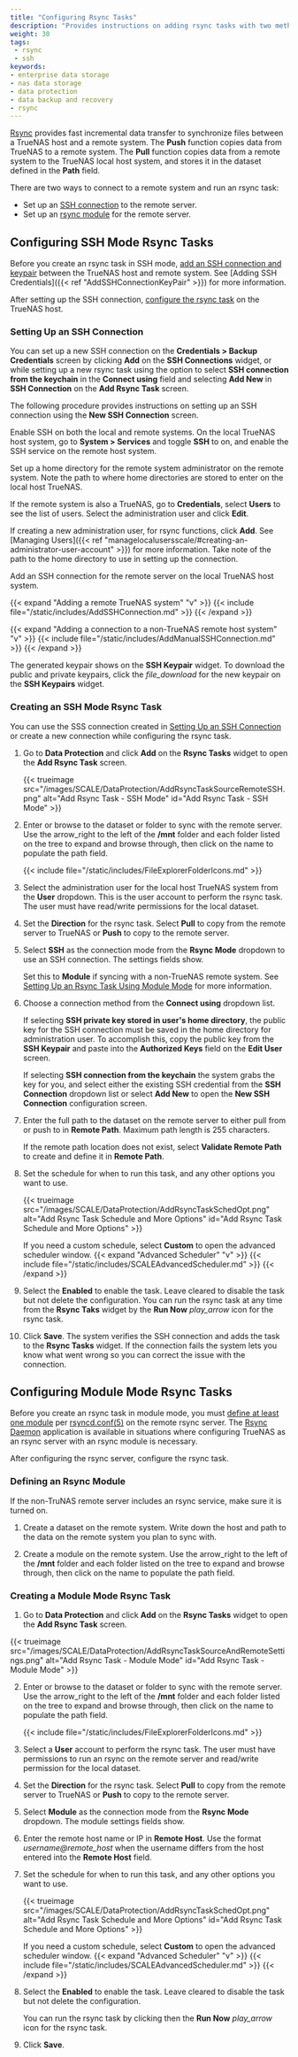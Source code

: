 ```yaml
---
title: "Configuring Rsync Tasks"
description: "Provides instructions on adding rsync tasks with two methods, SSH connection and module."
weight: 30
tags:
 - rsync
 - ssh
keywords:
- enterprise data storage 
- nas data storage
- data protection
- data backup and recovery
- rsync
---
```


[Rsync](https://rsync.samba.org/) provides fast incremental data transfer to synchronize files between a TrueNAS host and a remote system.
The **Push** function copies data from TrueNAS to a remote system.
The **Pull** function copies data from a remote system to the TrueNAS local host system, and stores it in the dataset defined in the **Path** field.

There are two ways to connect to a remote system and run an rsync task: 
* Set up an [SSH connection](#configuring-ssh-mode-rsync-tasks) to the remote server.
* Set up an [rsync module](#configuring-module-mode-rsync-tasks) for the remote server.

## Configuring SSH Mode Rsync Tasks

Before you create an rsync task in SSH mode, [add an SSH connection and keypair](#setting-up-an-ssh-connection) between the TrueNAS host and remote system.
See [Adding SSH Credentials]({{< ref "AddSSHConnectionKeyPair" >}}) for more information.

After setting up the SSH connection, [configure the rsync task](#creating-an-ssh-mode-rsync-task) on the TrueNAS host.

### Setting Up an SSH Connection
You can set up a new SSH connection on the **Credentials > Backup Credentials** screen by clicking **Add** on the **SSH Connections** widget, or while setting up a new rsync task using the option to select **SSH connection from the keychain** in the **Connect using** field and selecting **Add New** in **SSH Connection** on the **Add Rsync Task** screen.

The following procedure provides instructions on setting up an SSH connection using the **New SSH Connection** screen.

Enable SSH on both the local and remote systems.
On the local TrueNAS host system, go to **System > Services** and toggle **SSH** to on, and enable the SSH service on the remote host system.

Set up a home directory for the remote system administrator on the remote system.
Note the path to where home directories are stored to enter on the local host TrueNAS.

If the remote system is also a TrueNAS, go to **Credentials**, select **Users** to see the list of users.
Select the administration user and click **Edit**.

If creating a new administration user, for rsync functions, click **Add**.
See [Managing Users]({{< ref "managelocalusersscale/#creating-an-administrator-user-account" >}}) for more information.
Take note of the path to the home directory to use in setting up the connection.

Add an SSH connection for the remote server on the local TrueNAS host system. 

{{< expand "Adding a remote TrueNAS system" "v" >}}
{{< include file="/static/includes/AddSSHConnection.md" >}}
{{< /expand >}}

{{< expand "Adding a connection to a non-TrueNAS remote host system" "v" >}}
{{< include file="/static/includes/AddManualSSHConnection.md" >}}
{{< /expand >}}


The generated keypair shows on the **SSH Keypair** widget.
To download the public and private keypairs, click the <i class="material-icons" aria-hidden="true" title="Download">file_download</i> for the new keypair on the **SSH Keypairs** widget.

### Creating an SSH Mode Rsync Task
You can use the SSS connection created in [Setting Up an SSH Connection](#setting-up-an-ssh-connection) or create a new connection while configuring the rsync task.

1. Go to **Data Protection** and click **Add** on the **Rsync Tasks** widget to open the **Add Rsync Task** screen.

   {{< trueimage src="/images/SCALE/DataProtection/AddRsyncTaskSourceRemoteSSH.png" alt="Add Rsync Task - SSH Mode" id="Add Rsync Task - SSH Mode" >}}

2. Enter or browse to the dataset or folder to sync with the remote server.
   Use the <span class="material-icons">arrow_right</span> to the left of the **/mnt** folder and each folder listed on the tree to expand and browse through, then click on the name to populate the path field.

    {{< include file="/static/includes/FileExplorerFolderIcons.md" >}}

3. Select the administration user for the local host TrueNAS system from the **User** dropdown. This is the user account to perform the rsync task.
   The user must have read/write permissions for the local dataset.

4. Set the **Direction** for the rsync task.
   Select **Pull** to copy from the remote server to TrueNAS or **Push** to copy to the remote server.

5. Select **SSH** as the connection mode from the **Rsync Mode** dropdown to use an SSH connection. The settings fields show.

   Set this to **Module** if syncing with a non-TrueNAS remote system. See [Setting Up an Rsync Task Using Module Mode](#setting-up-an-rsync-task-using-module-modek) for more information.

6. Choose a connection method from the **Connect using** dropdown list.

   If selecting **SSH private key stored in user's home directory**, the public key for the SSH connection must be saved in the home directory for administration user.
   To accomplish this, copy the public key from the **SSH Keypair** and paste into the **Authorized Keys** field on the **Edit User** screen.

   If selecting **SSH connection from the keychain** the system grabs the key for you, and select either the existing SSH credential from the **SSH Connection** dropdown list or select **Add New** to open the **New SSH Connection** configuration screen.

7. Enter the full path to the dataset on the remote server to either pull from or push to in **Remote Path**.
   Maximum path length is 255 characters.

   If the remote path location does not exist, select **Validate Remote Path** to create and define it in **Remote Path**.

8. Set the schedule for when to run this task, and any other options you want to use.

   {{< trueimage src="/images/SCALE/DataProtection/AddRsyncTaskSchedOpt.png" alt="Add Rsync Task Schedule and More Options" id="Add Rsync Task Schedule and More Options" >}}

   If you need a custom schedule, select **Custom** to open the advanced scheduler window.
   {{< expand "Advanced Scheduler" "v" >}}
   {{< include file="/static/includes/SCALEAdvancedScheduler.md" >}}
   {{< /expand >}}

9. Select the **Enabled** to enable the task.
   Leave cleared to disable the task but not delete the configuration.
   You can run the rsync task at any time from the **Rsync Taks** widget by the **Run Now** <i class="material-icons" aria-hidden="true" title="play_arrow">play_arrow</i> icon for the rsync task.

10. Click **Save**.
    The system verifies the SSH connection and adds the task to the **Rsync Tasks** widget.
    If the connection fails the system lets you know what went wrong so you can correct the issue with the connection.

## Configuring Module Mode Rsync Tasks

Before you create an rsync task in module mode, you must [define at least one module](#defining-an-rsync-module) per [rsyncd.conf(5)](https://www.samba.org/ftp/rsync/rsyncd.conf.html) on the remote rsync server.
The [Rsync Daemon](https://apps.truenas.com/catalog/rsyncd/) application is available in situations where configuring TrueNAS as an rsync server with an rsync module is necessary.

After configuring the rsync server, configure the rsync task.

### Defining an Rsync Module

If the non-TruNAS remote server includes an rsync service, make sure it is turned on.

1. Create a dataset on the remote system.
   Write down the host and path to the data on the remote system you plan to sync with.

2. Create a module on the remote system.
   Use the <span class="material-icons">arrow_right</span> to the left of the **/mnt** folder and each folder listed on the tree to expand and browse through, then click on the name to populate the path field.

### Creating a Module Mode Rsync Task

1. Go to **Data Protection** and click **Add** on the **Rsync Tasks** widget to open the **Add Rsync Task** screen.

{{< trueimage src="/images/SCALE/DataProtection/AddRsyncTaskSourceAndRemoteSettings.png" alt="Add Rsync Task - Module Mode" id="Add Rsync Task - Module Mode" >}}

2. Enter or browse to the dataset or folder to sync with the remote server.
    Use the <span class="material-icons">arrow_right</span> to the left of the **/mnt** folder and each folder listed on the tree to expand and browse through, then click on the name to populate the path field.

   {{< include file="/static/includes/FileExplorerFolderIcons.md" >}}

3. Select a **User** account to perform the rsync task.
   The user must have permissions to run an rsync on the remote server and read/write permission for the local dataset.

4. Set the **Direction** for the rsync task.
   Select **Pull** to copy from the remote server to TrueNAS or **Push** to copy to the remote server.

5. Select **Module** as the connection mode from the **Rsync Mode** dropdown.
   The module settings fields show.

6. Enter the remote host name or IP in **Remote Host**.
   Use the format *username@remote_host* when the username differs from the host entered into the **Remote Host** field.

7. Set the schedule for when to run this task, and any other options you want to use.

   {{< trueimage src="/images/SCALE/DataProtection/AddRsyncTaskSchedOpt.png" alt="Add Rsync Task Schedule and More Options" id="Add Rsync Task Schedule and More Options" >}}

   If you need a custom schedule, select **Custom** to open the advanced scheduler window.
   {{< expand "Advanced Scheduler" "v" >}}
   {{< include file="/static/includes/SCALEAdvancedScheduler.md" >}}
   {{< /expand >}}

8. Select the **Enabled** to enable the task.
   Leave cleared to disable the task but not delete the configuration.
   
   You can run the rsync task by clicking <i class="fa fa-chevron-right"></i> then the **Run Now** <i class="material-icons" aria-hidden="true" title="play_arrow">play_arrow</i> icon for the rsync task.

9. Click **Save**.